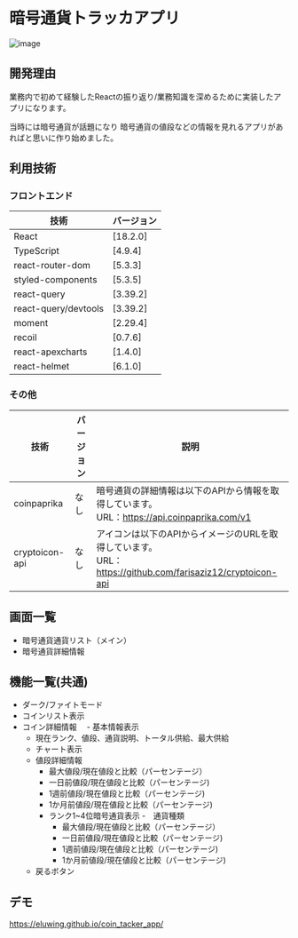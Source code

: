 # 暗号通貨トラッカアプリ
![image](https://github.com/Eluwing/netflix_clone_app/assets/19554478/21a4d04b-6801-4695-a63a-8e74a1781ffb)

## 開発理由
業務内で初めて経験したReactの振り返り/業務知識を深めるために実装したアプリになります。

当時には暗号通貨が話題になり
暗号通貨の値段などの情報を見れるアプリがあればと思いに作り始めました。

## 利用技術

### フロントエンド

| 技術         | バージョン  |
|--------------|-------------|
| React        | [18.2.0] |
| TypeScript | [4.9.4] |
| react-router-dom | [5.3.3] |
| styled-components        | [5.3.5] |
| react-query      | [3.39.2] |
| react-query/devtools      | [3.39.2] |
| moment      | [2.29.4] |
| recoil     | [0.7.6] |
| react-apexcharts     | [1.4.0] |
| react-helmet     | [6.1.0] |

### その他

| 技術         | バージョン  | 説明  |
|--------------|-------------|-------------|
| coinpaprika      | なし | 暗号通貨の詳細情報は以下のAPIから情報を取得しています。<br>URL：https://api.coinpaprika.com/v1 |
| cryptoicon-api      | なし | アイコンは以下のAPIからイメージのURLを取得しています。<br>URL：https://github.com/farisaziz12/cryptoicon-api |

## 画面一覧
- 暗号通貨通貨リスト（メイン）
- 暗号通貨詳細情報

## 機能一覧(共通)
- ダーク/ファイトモード
- コインリスト表示
- コイン詳細情報
　- 基本情報表示
   - 現在ランク、値段、通貨説明、トータル供給、最大供給
  - チャート表示
  - 値段詳細情報
    - 最大値段/現在値段と比較（パーセンテージ）
    - 一日前値段/現在値段と比較（パーセンテージ)
    - 1週前値段/現在値段と比較（パーセンテージ)
    - 1か月前値段/現在値段と比較（パーセンテージ)
    - ランク1~4位暗号通貨表示
      -　通貨種類 
      - 最大値段/現在値段と比較（パーセンテージ）
      - 一日前値段/現在値段と比較（パーセンテージ)
      - 1週前値段/現在値段と比較（パーセンテージ)
      - 1か月前値段/現在値段と比較（パーセンテージ)
  - 戻るボタン
    
## デモ  
https://eluwing.github.io/coin_tacker_app/

